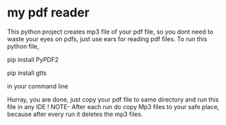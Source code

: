 # my pdf reader
 This python project creates mp3 file of your pdf file, so you dont need to waste your eyes on pdfs, just use ears for reading pdf files.
To run this python file,

pip install PyPDF2

pip install gtts 

in your command line


Hurray, you are done, just copy your pdf file to same directory and run this file in any IDE !
NOTE- After each run do copy Mp3 files to your safe place, because after every run it deletes the mp3 files.
